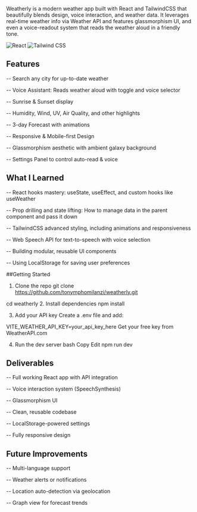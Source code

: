 

Weatherly is a modern weather app built with React and TailwindCSS that beautifully blends design, voice interaction, and weather data. It leverages real-time weather info via Weather API and features glassmorphism UI, and even a voice-readout system that reads the weather aloud in a friendly tone.

![React](https://img.shields.io/badge/React-61DAFB?logo=react&logoColor=black&style=for-the-badge)
![Tailwind CSS](https://img.shields.io/badge/Tailwind_CSS-06B6D4?logo=tailwind-css&logoColor=white&style=for-the-badge)

## Features
-- Search any city for up-to-date weather

-- Voice Assistant: Reads weather aloud with toggle and voice selector

-- Sunrise & Sunset display

-- Humidity, Wind, UV, Air Quality, and other highlights

-- 3-day Forecast with animations

-- Responsive & Mobile-first Design

-- Glassmorphism aesthetic with ambient galaxy background

-- Settings Panel to control auto-read & voice

## What I Learned
-- React hooks mastery: useState, useEffect, and custom hooks like useWeather

-- Prop drilling and state lifting: How to manage data in the parent component and pass it down

-- TailwindCSS advanced styling, including animations and responsiveness

-- Web Speech API for text-to-speech with voice selection

-- Building modular, reusable UI components

-- Using LocalStorage for saving user preferences

##Getting Started

1. Clone the repo
git clone https://github.com/tonymphomilanzi/weatherly.git

cd weatherly
2. Install dependencies
npm install


3. Add your API key
Create a .env file and add:


VITE_WEATHER_API_KEY=your_api_key_here
Get your free key from WeatherAPI.com

4. Run the dev server
bash
Copy
Edit
npm run dev

 ## Deliverables

-- Full working React app with API integration

-- Voice interaction system (SpeechSynthesis)

-- Glassmorphism UI

-- Clean, reusable codebase

-- LocalStorage-powered settings

-- Fully responsive design

 ## Future Improvements

-- Multi-language support

-- Weather alerts or notifications

-- Location auto-detection via geolocation

-- Graph view for forecast trends
